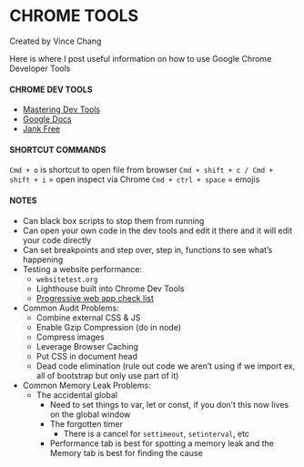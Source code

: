 # CHROME TOOLS

Created by Vince Chang </br>

Here is where I post useful information on how to use Google Chrome Developer Tools

#### CHROME DEV TOOLS

- [Mastering Dev Tools](https://masteringdevtools.com/resources)
- [Google Docs](https://developers.google.com/web/tools/chrome-devtools/)
- [Jank Free](http://jankfree.org/)

#### SHORTCUT COMMANDS

`Cmd + o` is shortcut to open file from browser
`Cmd + shift + c / Cmd + shift + i` = open inspect via Chrome
`Cmd + ctrl + space` = emojis

#### NOTES

- Can black box scripts to stop them from running
- Can open your own code in the dev tools and edit it there and it will edit
  your code directly
- Can set breakpoints and step over, step in, functions to see what’s happening
- Testing a website performance:
  - `websitetest.org`
  - Lighthouse built into Chrome Dev Tools
  - [Progressive web app check list](https://developers.google.com/web/progressive-web-apps/checklist)
- Common Audit Problems:
  - Combine external CSS & JS
  - Enable Gzip Compression (do in node)
  - Compress images
  - Leverage Browser Caching
  - Put CSS in document head
  - Dead code elimination (rule out code we aren’t using if we import ex, all of
    bootstrap but only use part of it)
- Common Memory Leak Problems:
  - The accidental global
    - Need to set things to var, let or const, if you don’t this now lives on
      the global window
    - The forgotten timer
      - There is a cancel for `settimeout`, `setinterval`, etc
    - Performance tab is best for spotting a memory leak and the Memory tab is
      best for finding the cause
